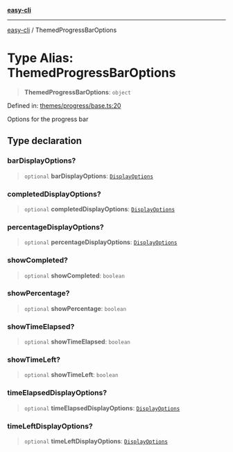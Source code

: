 [**easy-cli**](../README.md)

***

[easy-cli](../globals.md) / ThemedProgressBarOptions

# Type Alias: ThemedProgressBarOptions

> **ThemedProgressBarOptions**: `object`

Defined in: [themes/progress/base.ts:20](https://github.com/patrickeaton/easy-cli/blob/273fbeda7c9fba29e0eebd0183c0f5c4b12461f3/src/themes/progress/base.ts#L20)

Options for the progress bar

## Type declaration

### barDisplayOptions?

> `optional` **barDisplayOptions**: [`DisplayOptions`](DisplayOptions.md)

### completedDisplayOptions?

> `optional` **completedDisplayOptions**: [`DisplayOptions`](DisplayOptions.md)

### percentageDisplayOptions?

> `optional` **percentageDisplayOptions**: [`DisplayOptions`](DisplayOptions.md)

### showCompleted?

> `optional` **showCompleted**: `boolean`

### showPercentage?

> `optional` **showPercentage**: `boolean`

### showTimeElapsed?

> `optional` **showTimeElapsed**: `boolean`

### showTimeLeft?

> `optional` **showTimeLeft**: `boolean`

### timeElapsedDisplayOptions?

> `optional` **timeElapsedDisplayOptions**: [`DisplayOptions`](DisplayOptions.md)

### timeLeftDisplayOptions?

> `optional` **timeLeftDisplayOptions**: [`DisplayOptions`](DisplayOptions.md)
